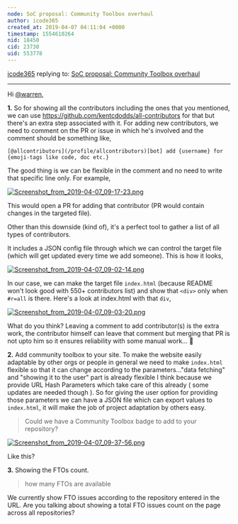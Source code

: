 ```yaml
---
node: SoC proposal: Community Toolbox overhaul
author: icode365
created_at: 2019-04-07 04:11:04 +0000
timestamp: 1554610264
nid: 18450
cid: 23730
uid: 553778
---
```




[icode365](../profile/icode365) replying to: [SoC proposal: Community Toolbox overhaul](../notes/icode365/03-02-2019/soc-proposal)

----
 Hi [@warren](/profile/warren),

**1.** So for showing all the contributors including the ones that you mentioned, we can use https://github.com/kentcdodds/all-contributors for that but there's an extra step associated with it. For adding new contributors, we need to comment on the PR or issue in which he's involved and the comment should be something like,

```
[@allcontributors](/profile/allcontributors)[bot] add {username} for {emoji-tags like code, doc etc.}

```
The good thing is we can be flexible in the comment and no need to write that specific line only. For example,


[![Screenshot_from_2019-04-07_09-17-23.png](/i/31194)](/i/31194?s=o)

This would open a PR for adding that contributor (PR would contain changes in the targeted file).

Other than this downside (kind of), it's a perfect tool to gather a list of all types of contributors.

It includes a JSON config file through which we can control the target file (which will get updated every time we add someone). This is how it looks,


[![Screenshot_from_2019-04-07_09-02-14.png](/i/31207)](/i/31207?s=o)

In our case, we can make the target file `index.html` (because README won't look good with 550+ contributors list) and show that `<div>` only when `#r=all` is there. Here's a look at index.html with that `div`,


[![Screenshot_from_2019-04-07_09-03-20.png](/i/31209)](/i/31209?s=o)


What do you think? Leaving a comment to add contributor(s) is the extra work, the contributor himself can leave that comment but merging that PR is not upto him so it ensures reliability with some manual work... 🤔 


**2.** Add community toolbox to your site. To make the website easily adaptable by other orgs or people in general we need to make `index.html` flexible so that it can change according to the parameters..."data fetching" and "showing it to the user" part is already flexible I think because we provide URL Hash Parameters which take care of this already ( some updates are needed though ).
So for giving the user option for providing those parameters we can have a JSON file which can export values to `index.html`, it will make the job of project adaptation by others easy.

> Could we have a Community Toolbox badge to add to your repository? 


[![Screenshot_from_2019-04-07_09-37-56.png](/i/31222)](/i/31222?s=o)

Like this? 

**3.** Showing the FTOs count.

>  how many FTOs are available 

We currently show FTO issues according to the repository entered in the URL. Are you talking about showing a total FTO issues count on the page across all repositories? 